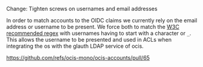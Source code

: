 Change: Tighten screws on usernames and email addresses

In order to match accounts to the OIDC claims we currently rely on the email address or username to be present. We force both to match the [W3C recommended regex](https://www.w3.org/TR/2016/REC-html51-20161101/sec-forms.html#valid-e-mail-address) with usernames having to start with a character or `_`. This allows the username to be presented and used in ACLs when integrating the os with the glauth LDAP service of ocis.

https://github.com/refs/ocis-mono/ocis-accounts/pull/65
